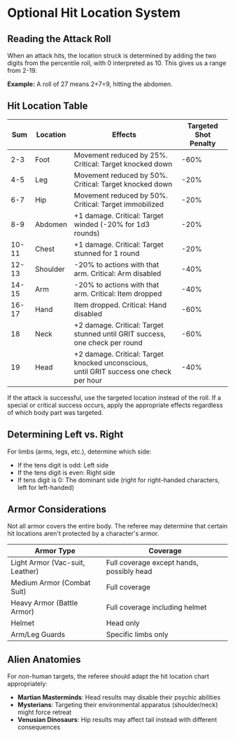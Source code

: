 # Optional Hit Location System

## Reading the Attack Roll

When an attack hits, the location struck is determined by adding the two digits from the percentile roll, with 0 interpreted as 10. This gives us a range from 2-19.

**Example:** A roll of 27 means 2+7=9, hitting the abdomen.

## Hit Location Table

| Sum   | Location | Effects                                                                                      | Targeted Shot Penalty |
| ----- | -------- | -------------------------------------------------------------------------------------------- | --------------------- |
| 2-3   | Foot     | Movement reduced by 25%. Critical: Target knocked down                                       | -60%                  |
| 4-5   | Leg      | Movement reduced by 50%. Critical: Target knocked down                                       | -20%                  |
| 6-7   | Hip      | Movement reduced by 50%. Critical: Target immobilized                                        | -20%                  |
| 8-9   | Abdomen  | +1 damage. Critical: Target winded (-20% for 1d3 rounds)                                     | -20%                  |
| 10-11 | Chest    | +1 damage. Critical: Target stunned for 1 round                                              | -20%                  |
| 12-13 | Shoulder | -20% to actions with that arm. Critical: Arm disabled                                        | -40%                  |
| 14-15 | Arm      | -20% to actions with that arm. Critical: Item dropped                                        | -40%                  |
| 16-17 | Hand     | Item dropped. Critical: Hand disabled                                                        | -60%                  |
| 18    | Neck     | +2 damage. Critical: Target stunned until GRIT success, one check per round                  | -60%                  |
| 19    | Head     | +2 damage. Critical: Target knocked unconscious,<br />until GRIT success one check per hour | -40%                  |

If the attack is successful, use the targeted location instead of the roll. If a special or critical success occurs, apply the appropriate effects regardless of which body part was targeted.

## Determining Left vs. Right

For limbs (arms, legs, etc.), determine which side:

- If the tens digit is odd: Left side
- If the tens digit is even: Right side
- If tens digit is 0: The dominant side (right for right-handed characters, left for left-handed)

## Armor Considerations

Not all armor covers the entire body. The referee may determine that certain hit locations aren't protected by a character's armor.

| Armor Type                      | Coverage                                  |
| ------------------------------- | ----------------------------------------- |
| Light Armor (Vac-suit, Leather) | Full coverage except hands, possibly head |
| Medium Armor (Combat Suit)      | Full coverage                             |
| Heavy Armor (Battle Armor)      | Full coverage including helmet            |
| Helmet                          | Head only                                 |
| Arm/Leg Guards                  | Specific limbs only                       |

## Alien Anatomies

For non-human targets, the referee should adapt the hit location chart appropriately:

- **Martian Masterminds**: Head results may disable their psychic abilities
- **Mysterians**: Targeting their environmental apparatus (shoulder/neck) might force retreat
- **Venusian Dinosaurs**: Hip results may affect tail instead with different consequences
